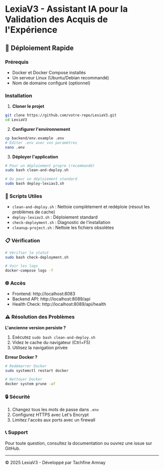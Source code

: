 # LexiaV3 - Assistant IA pour la Validation des Acquis de l'Expérience

## 🚀 Déploiement Rapide

### Prérequis
- Docker et Docker Compose installés
- Un serveur Linux (Ubuntu/Debian recommandé)
- Nom de domaine configuré (optionnel)

### Installation

1. **Cloner le projet**
```bash
git clone https://github.com/votre-repo/LexiaV3.git
cd LexiaV3
```

2. **Configurer l'environnement**
```bash
cp backend/env.example .env
# Éditer .env avec vos paramètres
nano .env
```

3. **Déployer l'application**
```bash
# Pour un déploiement propre (recommandé)
sudo bash clean-and-deploy.sh

# Ou pour un déploiement standard
sudo bash deploy-lexiav3.sh
```

### 🔧 Scripts Utiles

- `clean-and-deploy.sh` : Nettoie complètement et redéploie (résout les problèmes de cache)
- `deploy-lexiav3.sh` : Déploiement standard
- `check-deployment.sh` : Diagnostic de l'installation
- `cleanup-project.sh` : Nettoie les fichiers obsolètes

### 📋 Vérification

```bash
# Vérifier le statut
sudo bash check-deployment.sh

# Voir les logs
docker-compose logs -f
```

### 🌐 Accès

- Frontend: http://localhost:8083
- Backend API: http://localhost:8089/api
- Health Check: http://localhost:8089/api/health

### ⚠️ Résolution des Problèmes

**L'ancienne version persiste ?**
1. Exécutez `sudo bash clean-and-deploy.sh`
2. Videz le cache du navigateur (Ctrl+F5)
3. Utilisez la navigation privée

**Erreur Docker ?**
```bash
# Redémarrer Docker
sudo systemctl restart docker

# Nettoyer Docker
docker system prune -af
```

### 🔒 Sécurité

1. Changez tous les mots de passe dans `.env`
2. Configurez HTTPS avec Let's Encrypt
3. Limitez l'accès aux ports avec un firewall

### 📞 Support

Pour toute question, consultez la documentation ou ouvrez une issue sur GitHub.

---
© 2025 LexiaV3 - Développé par Tachfine Amnay
